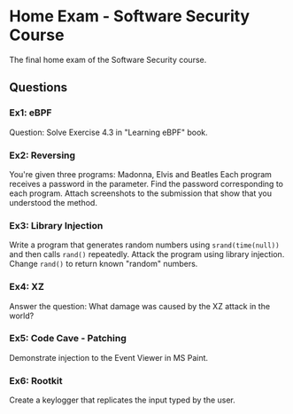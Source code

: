 # Home Exam - Software Security Course

The final home exam of the Software Security course.

## Questions

### Ex1: eBPF

Question: Solve Exercise 4.3 in "Learning eBPF" book.

### Ex2: Reversing

You're given three programs: Madonna, Elvis and Beatles
Each program receives a password in the parameter.
Find the password corresponding to each program.
Attach screenshots to the submission that show that you understood the method.

### Ex3: Library Injection

Write a program that generates random numbers using `srand(time(null))` and then calls `rand()` repeatedly.
Attack the program using library injection.
Change `rand()` to return known "random" numbers.

### Ex4: XZ

Answer the question: What damage was caused by the XZ attack in the world?

### Ex5: Code Cave - Patching

Demonstrate injection to the Event Viewer in MS Paint.

### Ex6: Rootkit

Create a keylogger that replicates the input typed by the user.
